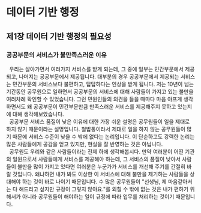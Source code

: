 # 데이터 기반 행정

## 제1장 데이터 기반 행정의 필요성

### 공공부문의 서비스가 불만족스러운 이유

&nbsp;&nbsp;우리는 살아가면서 여러가지 서비스를 받게 되는데, 그 중에 일부는 민간부문에서 제공되고, 나머지는 공공부문에서 제공됩니다. 대부분의 경우 공공부문에서 제공되는 서비스는 민간부문의 서비스보다 불편하고, 답답하다는 인상을 받게 됩니다. 저는 10년이 넘는 기간동안 공무원으로 일하면서 공공부문의 서비스에 대해 사람들이 가지고 있는 불만을 여러차례 확인할 수 있었습니다. 그런 민원인들의 의견을 들을 때마다 마음 아프게 생각하면서도 왜 공공부문이 민간부문만큼 만족스러운 서비스를 제공해주지 못하고 있는지에 대해 생각해보았습니다.  
&nbsp;&nbsp;공공부문 서비스 품질이 낮은 이유에 대한 가장 쉬운 설명은 공무원들이 일을 제대로 하지 않기 때문이라는 설명입니다. 철밥통이라서 제대로 일을 하지 않는 공무원들이 많기 때문에 서비스 수준이 낮을 수 밖에 없다는 논리입니다. 이 단순하고도 강력한 논리는 많은 사람들에게 공감을 얻고 있지만, 현실을 잘 반영하는 것은 아닙니다.  
&nbsp;&nbsp;공무원도 우리와 같은 사람들이라는 전제 하에 생각해봅시다. 만약 여러분이 어떤 기관의 일원으로서 사람들에게 서비스를 제공해야 하는데, 그 서비스의 품질이 낮아서 사람들이 불만을 많이 가지고 있다면 여러분은 누군가가 서비스를 개선해 주기를 간절히 바랄 것입니다. 왜냐하면 내가 봐도 이상한 이 서비스에 대해 불만을 제기하는 사람들을 상대해야 하는 것이 바로 나이기 때문입니다. 수 많은 공무원들이 "선생님, 제 마음같아서는 다 해드리고 싶지만 규정이 그렇지 않아요."를 외칠 수 밖에 없는 것은 내가 편하기 위해서가 아니라 공무원들이 해야하는 일이 규정에 따라 업무를 처리하는 것이기 때문입니다.
&nbsp;&nbsp;
